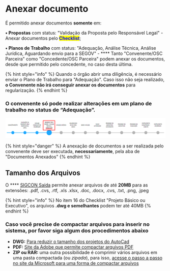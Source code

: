 # Anexar documento

É permitido anexar documentos **somente** em:&#x20;

**• Propostas** com status: "Validação da Proposta pelo Responsável Legal" - Anexar documentos pelo <mark style="color:blue;">**Checklist**</mark>;&#x20;

**• Planos de Trabalho** com status: "Adequação, Análise Técnica, Análise Jurídica, Aguardando envio para a SEGOV" - **** Tanto "Convenente/OSC Parceira" como "Concedente/OSC Parceira" podem anexar os documentos, desde que permitido pelo concedente, no caso desta última.

{% hint style="info" %}
Quando o órgão abrir uma diligência, é necessário enviar o Plano de Trabalho para "Adequação". Caso isso não seja realizado, **o Convenente não irá conseguir anexar os documentos** para regularização.&#x20;
{% endhint %}

### O convenente só pode realizar alterações em um plano de trabalho no status de **“Adequação”.**

![](<../../../.gitbook/assets/image (355).png>)

{% hint style="danger" %}
A anexação de documentos a ser realizada pelo convenente deve ser executada, **necessariamente**, pela aba de "Documentos Anexados"&#x20;
{% endhint %}

## Tamanho dos Arquivos

O **** [SIGCON Saída](https://sigconsaida.mg.gov.br/) permite anexar arquivos de até **20MB** para as extensões: .pdf, .cvs, .rtf, .xls .xlsx, .doc, .docx, .cvs, .txt, .png, .jpeg

{% hint style="info" %}
No item 16 do Checklist "Projeto Básico ou Executivo", os arquivos **.dwg e semelhantes** podem ter até 40MB
{% endhint %}

### Caso você precise de compactar arquivos para inserir no sistema, por favor siga algum dos procedimentos abaixo

* **DWG:** [Para reduzir o tamanho dos projetos do AutoCad](https://knowledge.autodesk.com/pt-br/support/autocad/troubleshooting/caas/sfdcarticles/sfdcarticles/PTB/how-to-reduce-the-size-of-a-dwg-file-in-autocad.html)
* **PDF:** [Site da Adobe que permite compactar arquivos PDF](https://www.adobe.com/br/acrobat/online/compress-pdf.html)
* **ZIP ou RAR:** uma outra possibilidade é comprimir vários arquivos em uma pasta compactada (ou _zipada_), para isso, [acesse o passo a passo no site da Microsoft para uma forma de compactar arquivos](https://support.microsoft.com/pt-br/windows/compactar-e-descompactar-arquivos-8d28fa72-f2f9-712f-67df-f80cf89fd4e5)
